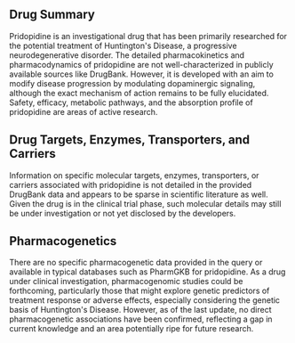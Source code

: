## Drug Summary
Pridopidine is an investigational drug that has been primarily researched for the potential treatment of Huntington's Disease, a progressive neurodegenerative disorder. The detailed pharmacokinetics and pharmacodynamics of pridopidine are not well-characterized in publicly available sources like DrugBank. However, it is developed with an aim to modify disease progression by modulating dopaminergic signaling, although the exact mechanism of action remains to be fully elucidated. Safety, efficacy, metabolic pathways, and the absorption profile of pridopidine are areas of active research.

## Drug Targets, Enzymes, Transporters, and Carriers
Information on specific molecular targets, enzymes, transporters, or carriers associated with pridopidine is not detailed in the provided DrugBank data and appears to be sparse in scientific literature as well. Given the drug is in the clinical trial phase, such molecular details may still be under investigation or not yet disclosed by the developers.

## Pharmacogenetics
There are no specific pharmacogenetic data provided in the query or available in typical databases such as PharmGKB for pridopidine. As a drug under clinical investigation, pharmacogenomic studies could be forthcoming, particularly those that might explore genetic predictors of treatment response or adverse effects, especially considering the genetic basis of Huntington's Disease. However, as of the last update, no direct pharmacogenetic associations have been confirmed, reflecting a gap in current knowledge and an area potentially ripe for future research.